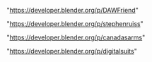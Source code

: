"https://developer.blender.org/p/DAWFriend"

"https://developer.blender.org/p/stephenruiss"

"https://developer.blender.org/p/canadasarms"

"https://developer.blender.org/p/digitalsuits"

 
